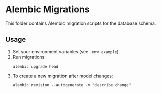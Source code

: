 # Alembic Migrations

This folder contains Alembic migration scripts for the database schema.

## Usage

1. Set your environment variables (see `.env.example`).
2. Run migrations:
   ```
   alembic upgrade head
   ```
3. To create a new migration after model changes:
   ```
   alembic revision --autogenerate -m "describe change"
   ```
